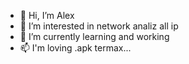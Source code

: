 - 👋 Hi, I’m Alex
- 👀 I’m interested in network analiz all ip
- 🌱 I’m currently learning and working
- 📫 I'm loving .apk termax...

<!---
Bandepa1988/Bandepa1988 is a ✨ special ✨ repository because its `README.md` (this file) appears on your GitHub profile.
You can click the Preview link to take a look at your changes.
--->
